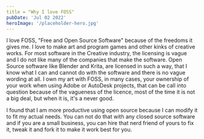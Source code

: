 ```yaml
---
title = "Why I love FOSS"
pubDate: 'Jul 02 2022'
heroImage: '/placeholder-hero.jpg'
---
```


I love FOSS, "Free and Open Source Software" because of the 
freedoms it gives me. I love to make art and program games and other kinks of creative works. For most software in the Creative industry, 
the licensing is vague and I do not like many of the companies that make the software. Open Source software like Blender and Krita,
are licensed in such a way, that I know what I can and cannot do with the software and there is no vague wording at all.
I own my art with FOSS, in many cases, your ownership of your work when using Adobe or AutoDesk projects, that can be call into question because of the vagueness of the licence, 
most of the time it is not a big deal, but when it is, it's a never good. 

I found that I am more productive using open source because I can modify it to fit my actual needs. You can not do that with any closed source software and if you are a small business, you can hire that nerd friend of yours to fix it, tweak it and fork it to make it work best for you.

